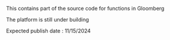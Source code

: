 This contains part of the source code for functions in Gloomberg

The platform is still under building

Expected publish date : 11/15/2024
